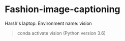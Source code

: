 # Fashion-image-captioning

Harsh's laptop: Environment name: vision
> conda activate vision
(Python version 3.6)
